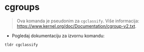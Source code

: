 # cgroups

> Ova komanda je pseudonim za `cgclassify`.
> Više informacija: <https://www.kernel.org/doc/Documentation/cgroup-v2.txt>.

- Pogledaj dokumentaciju za izvornu komandu:

`tldr cgclassify`
